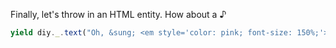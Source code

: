 Finally, let's throw in an HTML entity. How about a &sung;

```js
yield diy._.text("Oh, &sung; <em style='color: pink; font-size: 150%;'>how exciting!</em> &sung; We're starting the <a href='https://en.wikipedia.org/wiki/Text_(literary_theory)' target='_blank'>text</a> tutorial.");
```
